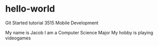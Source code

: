 # hello-world
 Git Started tutorial 3515 Mobile Development

My name is Jacob
I am a Computer Science Major
My hobby is playing videogames